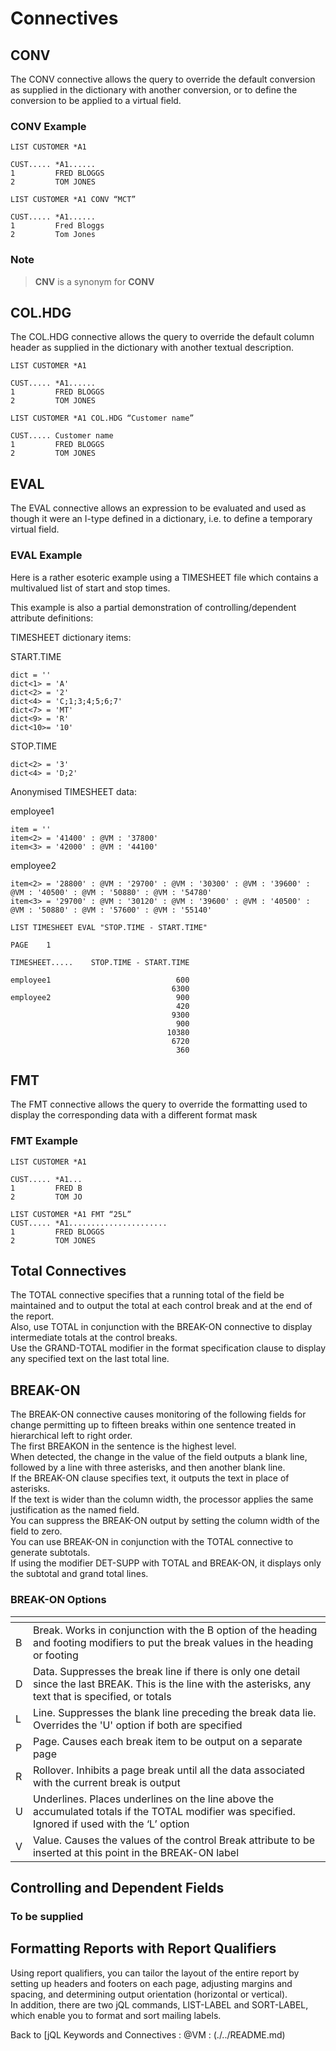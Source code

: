 # Connectives  

<PageHeader />

## CONV  

The CONV connective allows the query to override the default conversion as supplied in the dictionary with another conversion, or to define the conversion to be applied to a virtual field.  

### CONV Example  

```
LIST CUSTOMER *A1

CUST..... *A1......
1         FRED BLOGGS
2         TOM JONES
```

```
LIST CUSTOMER *A1 CONV “MCT”

CUST..... *A1......
1         Fred Bloggs
2         Tom Jones
```

### Note

>**CNV** is a synonym for **CONV**

## COL.HDG  

The COL.HDG connective allows the query to override the default column header as supplied in the dictionary with another textual description.

```
LIST CUSTOMER *A1

CUST..... *A1......
1         FRED BLOGGS
2         TOM JONES
```

```
LIST CUSTOMER *A1 COL.HDG “Customer name”

CUST..... Customer name
1         FRED BLOGGS
2         TOM JONES
```

## EVAL

The EVAL connective allows an expression to be evaluated and used as though it were an I-type defined in a dictionary, i.e. to define a temporary virtual field.

### EVAL Example

Here is a rather esoteric example using a TIMESHEET file which contains a multivalued list of start and stop times.

This example is also a partial demonstration of controlling/dependent attribute definitions:

TIMESHEET dictionary items:

START.TIME

```
dict = ''
dict<1> = 'A'
dict<2> = '2'
dict<4> = 'C;1;3;4;5;6;7'
dict<7> = 'MT'
dict<9> = 'R'
dict<10>= '10'
```

STOP.TIME

```
dict<2> = '3'
dict<4> = 'D;2'
```

Anonymised TIMESHEET data:

employee1

```
item = ''
item<2> = '41400' : @VM : '37800'
item<3> = '42000' : @VM : '44100'
```

employee2

```
item<2> = '28800' : @VM : '29700' : @VM : '30300' : @VM : '39600' : @VM : '40500' : @VM : '50880' : @VM : '54780'
item<3> = '29700' : @VM : '30120' : @VM : '39600' : @VM : '40500' : @VM : '50880' : @VM : '57600' : @VM : '55140'
```

```
LIST TIMESHEET EVAL "STOP.TIME - START.TIME"

PAGE    1

TIMESHEET.....    STOP.TIME - START.TIME

employee1                            600
                                    6300
employee2                            900
                                     420
                                    9300
                                     900
                                   10380
                                    6720
                                     360
```

## FMT

The FMT connective allows the query to override the formatting used to display the corresponding data with a different format mask  

### FMT Example  

```
LIST CUSTOMER *A1

CUST..... *A1...
1         FRED B
2         TOM JO
```

```
LIST CUSTOMER *A1 FMT “25L”
CUST..... *A1......................
1         FRED BLOGGS
2         TOM JONES
```

## Total Connectives

The TOTAL connective specifies that a running total of the field be maintained and to output the total at each control break and at the end of the report.  
Also, use TOTAL in conjunction with the BREAK-ON connective to display intermediate totals at the control breaks.  
Use the GRAND-TOTAL modifier in the format specification clause to display any specified text on the last total line.  

## BREAK-ON  

The BREAK-ON connective causes monitoring of the following fields for change permitting up to fifteen breaks within one sentence treated in hierarchical left to right order.  
The first BREAKON in the sentence is the highest level.  
When detected, the change in the value of the field outputs a blank line, followed by a line with three asterisks, and then another blank line.  
If the BREAK-ON clause specifies text, it outputs the text in place of asterisks.  
If the text is wider than the column width, the processor applies the same justification as the named field.  
You can suppress the BREAK-ON output by setting the column width of the field to zero.  
You can use BREAK-ON in conjunction with the TOTAL connective to generate subtotals.  
If using the modifier DET-SUPP with TOTAL and BREAK-ON, it displays only the subtotal and grand total lines.  

### BREAK-ON Options  

| <!----> | <!----> |
| --- | --- |
| B   | Break. Works in conjunction with the B option of the heading and footing modifiers to put the break values in the heading or footing |  
| D   | Data. Suppresses the break line if there is only one detail since the last BREAK. This is the line with the asterisks, any text that is specified, or totals |  
| L   | Line. Suppresses the blank line preceding the break data lie. Overrides the 'U' option if both are specified |  
| P   | Page. Causes each break item to be output on a separate page |  
| R   | Rollover. Inhibits a page break until all the data associated with the current break is output |  
| U   | Underlines. Places underlines on the line above the accumulated totals if the TOTAL modifier was specified. Ignored if used with the ‘L’ option |  
| V   | Value. Causes the values of the control Break attribute to be inserted at this point in the BREAK-ON label |  

## Controlling and Dependent Fields  

### To be supplied

## Formatting Reports with Report Qualifiers  

Using report qualifiers, you can tailor the layout of the entire report by setting up headers and footers on each page, adjusting margins and spacing, and determining output orientation (horizontal or vertical).  
In addition, there are two jQL commands, LIST-LABEL and SORT-LABEL, which enable you to format and sort mailing labels.  

Back to [jQL Keywords and Connectives : @VM :  (./../README.md)  

<PageFooter />
